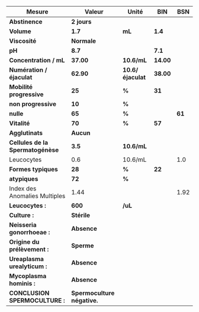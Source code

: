 |              Mesure             |           Valeur          |      Unité      |   BIN   |  BSN |
|---------------------------------|---------------------------|-----------------|---------|------|
|          **Abstinence**         |        **2 jours**        |                 |         |      |
|            **Volume**           |          **1.7**          |      **mL**     | **1.4** |      |
|          **Viscosité**          |        **Normale**        |                 |         |      |
|              **pH**             |          **8.7**          |                 | **7.1** |      |
|      **Concentration / mL**     |         **37.00**         |   **10.6/mL**   |**14.00**|      |
|    **Numération / éjaculat**    |         **62.90**         |**10.6/éjaculat**|**38.00**|      |
|     **Mobilité progressive**    |           **25**          |      **%**      |  **31** |      |
|       **non progressive**       |           **10**          |      **%**      |         |      |
|            **nulle**            |           **65**          |      **%**      |         |**61**|
|           **Vitalité**          |           **70**          |      **%**      |  **57** |      |
|         **Agglutinats**         |         **Aucun**         |                 |         |      |
|**Cellules de la Spermatogénèse**|          **3.5**          |   **10.6/mL**   |         |      |
|            Leucocytes           |            0.6            |     10.6/mL     |         |  1.0 |
|       **Formes typiques**       |           **28**          |      **%**      |  **22** |      |
|          **atypiques**          |           **72**          |      **%**      |         |      |
|  Index des Anomalies Multiples  |            1.44           |                 |         | 1.92 |
|         **Leucocytes :**        |          **600**          |     **/uL**     |         |      |
|          **Culture :**          |        **Stérile**        |                 |         |      |
|   **Neisseria gonorrhoeae :**   |        **Absence**        |                 |         |      |
|   **Origine du prélèvement :**  |         **Sperme**        |                 |         |      |
|   **Ureaplasma urealyticum :**  |        **Absence**        |                 |         |      |
|     **Mycoplasma hominis :**    |        **Absence**        |                 |         |      |
|  **CONCLUSION SPERMOCULTURE :** |**Spermoculture négative.**|                 |         |      |
